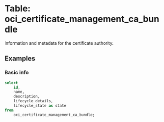 # Table: oci_certificate_management_ca_bundle

Information and metadata for the certificate authority.

## Examples

### Basic info

```sql
select
    id,
    name,
    description,
    lifecycle_details,
    lifecycle_state as state
from
    oci_certificate_management_ca_bundle;
```